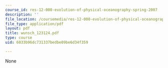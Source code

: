 ```yaml
---
course_id: res-12-000-evolution-of-physical-oceanography-spring-2007
description: ''
file_location: /coursemedia/res-12-000-evolution-of-physical-oceanography-spring-2007/6033b96dc731337bedbe09be6d34f359_wunsch_123124.pdf
file_type: application/pdf
layout: pdf
title: wunsch_123124.pdf
type: course
uid: 6033b96dc731337bedbe09be6d34f359

---
```

None